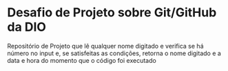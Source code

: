 # Desafio de Projeto sobre Git/GitHub da DIO

Repositório de Projeto que lê qualquer nome digitado e verifica se há número no input e, se satisfeitas as condições, retorna o nome digitado e a data e hora do momento que o código foi executado
